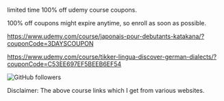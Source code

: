 

limited time 100% off udemy course coupons.

100% off coupons might expire anytime, so enroll as soon as possible.

https://www.udemy.com/course/japonais-pour-debutants-katakana/?couponCode=3DAYSCOUPON

https://www.udemy.com/course/tikker-lingua-discover-german-dialects/?couponCode=C53EE697EF5BEEB6EF54


<img alt="GitHub followers" src="https://img.shields.io/github/followers/josepraveen?style=social">


Disclaimer: The above course links which I get from various websites. 







